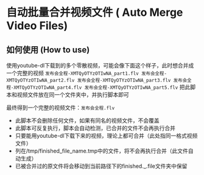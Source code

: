 # 自动批量合并视频文件 ( Auto Merge Video Files)

## 如何使用 (How to use)
使用youtube-dl下载到的多个零散视频，可能会像下面这个样子，此时想合并成一个完整的视频
`
 发布会全程-XMTQyOTYzOTIwNA_part1.flv
 发布会全程-XMTQyOTYzOTIwNA_part2.flv
 发布会全程-XMTQyOTYzOTIwNA_part3.flv
 发布会全程-XMTQyOTYzOTIwNA_part4.flv
 发布会全程-XMTQyOTYzOTIwNA_part5.flv
`
把此脚本和视频文件放在同一个文件夹中，并执行脚本即可

最终得到一个完整的视频文件：`发布会全程.flv`


* 此脚本不会删除任何文件，如果有同名的视频文件，不会覆盖
* 此脚本可反复执行，脚本会自动检测，已合并的文件不会再执行合并
* 只要能用youtube-dl下载下来的视频，理论上都可合并（此处指同一格式视频文件）
* 列在/tmp/finished_file_name.tmp中的文件，将不会再执行合并（此文件自动生成）
* 已被合并过的原文件将会移动到当前路径下的finished._.file文件夹中保留
